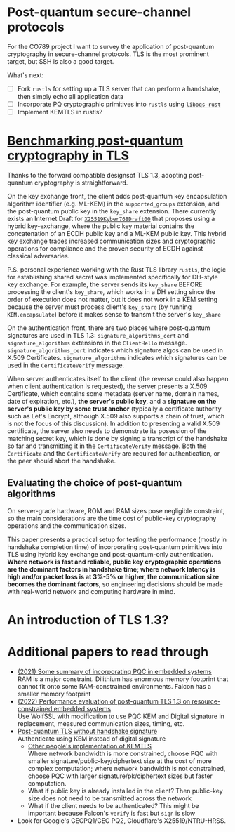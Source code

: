 # Post-quantum secure-channel protocols
For the CO789 project I want to survey the application of post-quantum cryptography in secure-channel protocols. TLS is the most prominent target, but SSH is also a good target.

What's next:
- [ ] Fork `rustls` for setting up a TLS server that can perform a handshake, then simply echo all application data
- [ ] Incorporate PQ cryptographic primitives into `rustls` using [`liboqs-rust`](https://github.com/open-quantum-safe/liboqs-rust)
- [ ] Implement KEMTLS in rustls?

# [Benchmarking post-quantum cryptography in TLS](./papers/benchmarking-post-quantum-cryptography-in-tls.pdf)
Thanks to the forward compatible designsof TLS 1.3, adopting post-quantum cryptography is straightforward. 

On the key exchange front, the client adds post-quantum key encapsulation algorithm identifier (e.g. ML-KEM) in the `supported_groups` extension, and the post-quantum public key in the `key_share` extension. There currently exists an Internet Draft for [`X25519Kyber768Draft00`](https://datatracker.ietf.org/doc/draft-tls-westerbaan-xyber768d00/) that proposes using a hybrid key-exchange, where the public key material contains the concatenation of an ECDH public key and a ML-KEM public key. This hybrid key exchange trades increased communication sizes and cryptographic operations for compliance and the proven security of ECDH against classical adversaries.

P.S. personal experience working with the Rust TLS library `rustls`, the logic for establishing shared secret was implemented specifically for DH-style key exchange. For example, the server sends its `key_share` BEFORE processing the client's `key_share`, which works in a DH setting since the order of execution does not matter, but it does not work in a KEM setting because the server must process client's `key_share` (by running `KEM.encapsulate`) before it makes sense to transmit the server's `key_share`

On the authentication front, there are two places where post-quantum signatures are used in TLS 1.3: `signature_algorithms_cert` and `signature_algorithms` extensions in the `ClientHello` message. `signature_algorithms_cert` indicates which signature algos can be used in X.509 Certificates. `signature_algorithms` indicates which signatures can be used in the `CertificateVerify` message.

When server authenticates itself to the client (the reverse could also happen when client authentication is requested), the server presents a X.509 Certificate, which contains some metadata (server name, domain names, date of expiration, etc.), **the server's public key**, and a **signature on the server's public key by some trust anchor** (typically a certificate authority such as Let's Encrypt, although X.509 also supports a chain of trust, which is not the focus of this discussion). In addition to presenting a valid X.509 certificate, the server also needs to demonstrate its posession of the matching secret key, which is done by signing a transcript of the handshake so far and transmitting it in the `CertificateVerify` message. Both the `Certificate` and the `CertificateVerify` are required for authentication, or the peer should abort the handshake.

## Evaluating the choice of post-quantum algorithms
On server-grade hardware, ROM and RAM sizes pose negligible constraint, so the main considerations are the time cost of public-key cryptography operations and the communication sizes.

This paper presents a practical setup for testing the performance (mostly in handshake completion time) of incorporating post-quantum primitives into TLS using hybrid key exchange and post-quantum-only authentication. **Where network is fast and reliable, public key cryptographic operations are the dominant factors in handshake time; where network latency is high and/or packet loss is at 3%-5% or higher, the communication size becomes the dominant factors**, so engineering decisions should be made with real-world network and computing hardware in mind.

# An introduction of TLS 1.3?

# Additional papers to read through

- [(2021) Some summary of incorporating PQC in embedded systems](https://csrc.nist.gov/CSRC/media/Events/third-pqc-standardization-conference/documents/accepted-papers/atkins-requirements-pqc-iot-pqc2021.pdf)  
RAM is a major constraint. Dilithium has enormous memory footprint that cannot fit onto some RAM-constrained environments. Falcon has a smaller memory footprint
- [(2022) Performance evaluation of post-quantum TLS 1.3 on resource-constrained embedded systems](https://link.springer.com/chapter/10.1007/978-3-031-21280-2_24)  
Use WolfSSL with modification to use PQC KEM and Digital signature in replacement, measured communication sizes, timing, etc.
- [Post-quantum TLS without handshake signature](./post-quantum-tls-without-signature.pdf)  
Authenticate using KEM instead of digital signature
    - [Other people's implementation of KEMTLS](https://link.springer.com/chapter/10.1007/978-3-031-22829-2_6)  
    Where network bandwidth is more constrained, choose PQC with smaller signature/public-key/ciphertext size at the cost of more complex computation; where network bandwidth is not constrained, choose PQC with larger signature/pk/ciphertext sizes but faster computation.
    - What if public key is already installed in the client? Then public-key size does not need to be transmitted across the network
    - What if the client needs to be authenticated? This might be important because Falcon's `verify` is fast but `sign` is slow
- Look for Google's CECPQ1/CEC PQ2, Cloudflare's X25519/NTRU-HRSS.
